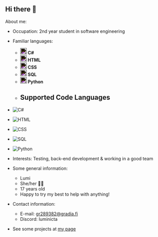 
## Hi there 👋

About me:
- Occupation: 2nd year student in software engineering
- Familiar languages: 
    - <img src="https://cdn.jsdelivr.net/npm/simple-icons@latest/icons/csharp.svg" width="20" alt="C# Icon" style="filter: invert(1);"/> **C#**
    - <img src="https://cdn.jsdelivr.net/npm/simple-icons@latest/icons/html5.svg" width="20" alt="HTML Icon" style="filter: invert(1);"/> **HTML**
    - <img src="https://cdn.jsdelivr.net/npm/simple-icons@latest/icons/css3.svg" width="20" alt="CSS Icon" style="filter: invert(1);"/> **CSS**
    - <img src="https://cdn.jsdelivr.net/npm/simple-icons@latest/icons/microsoftsqlserver.svg" width="20" alt="SQL Icon" style="filter: invert(1);"/> **SQL**
    - <img src="https://cdn.jsdelivr.net/npm/simple-icons@latest/icons/python.svg" width="20" alt="Python Icon" style="filter: invert(1);"/> **Python**
    - ## Supported Code Languages

- ![C#](https://img.shields.io/badge/C%23-%23239120.svg?style=flat&logo=csharp&logoColor=white)
- ![HTML](https://img.shields.io/badge/HTML-%23E34F26.svg?style=flat&logo=html5&logoColor=white)
- ![CSS](https://img.shields.io/badge/CSS-%231572B6.svg?style=flat&logo=css3&logoColor=white)
- ![SQL](https://img.shields.io/badge/SQL-%23CC2927.svg?style=flat&logo=microsoftsqlserver&logoColor=white)
- ![Python](https://img.shields.io/badge/Python-%233776AB.svg?style=flat&logo=python&logoColor=white)


- Interests: Testing, back-end development & working in a good team
- Some general information:
    - Lumi
    - She/her 🏳️‍⚧️
    - 17 years old
    - Happy to try my best to help with anything!
- Contact information:
    - E-mail: gr289382@gradia.fi
    - Discord: luminicta
- See some projects at [my page](https://luminicta.github.io)
<!--
**Luminicta/Luminicta** is a ✨ _special_ ✨ repository because its `README.md` (this file) appears on your GitHub profile.

Here are some ideas to get you started:

- 🔭 I’m currently working on ...
- 🌱 I’m currently learning ...
- 👯 I’m looking to collaborate on ...
- 🤔 I’m looking for help with ...
- 💬 Ask me about ...
- 📫 How to reach me: ...
- 😄 Pronouns: ...
- ⚡ Fun fact: ...
-->

